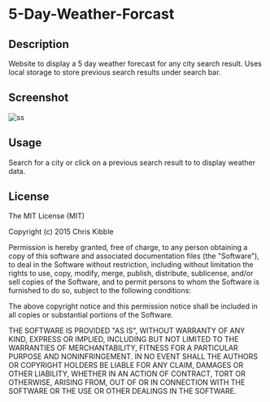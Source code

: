 # 5-Day-Weather-Forcast

## Description

Website to display a 5 day weather forecast for any city search result. Uses local storage to store previous search results under search bar.

## Screenshot
![ss](https://github.com/Douped/5-Day-Weather-Forcast/assets/44848217/e4a656b0-3d6d-4906-84a9-ecea5ee5d948)


## Usage

Search for a city or click on a previous search result to to display weather data. 

## License

The MIT License (MIT)

Copyright (c) 2015 Chris Kibble

Permission is hereby granted, free of charge, to any person obtaining a copy of this software and associated documentation files (the "Software"), to deal in the Software without restriction, including without limitation the rights to use, copy, modify, merge, publish, distribute, sublicense, and/or sell copies of the Software, and to permit persons to whom the Software is furnished to do so, subject to the following conditions:

The above copyright notice and this permission notice shall be included in all copies or substantial portions of the Software.

THE SOFTWARE IS PROVIDED "AS IS", WITHOUT WARRANTY OF ANY KIND, EXPRESS OR IMPLIED, INCLUDING BUT NOT LIMITED TO THE WARRANTIES OF MERCHANTABILITY, FITNESS FOR A PARTICULAR PURPOSE AND NONINFRINGEMENT. IN NO EVENT SHALL THE AUTHORS OR COPYRIGHT HOLDERS BE LIABLE FOR ANY CLAIM, DAMAGES OR OTHER LIABILITY, WHETHER IN AN ACTION OF CONTRACT, TORT OR OTHERWISE, ARISING FROM, OUT OF OR IN CONNECTION WITH THE SOFTWARE OR THE USE OR OTHER DEALINGS IN THE SOFTWARE.
